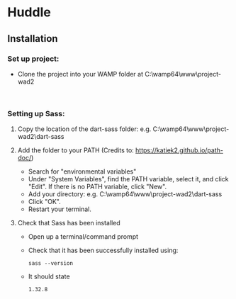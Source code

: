 # Huddle
 
## Installation

### Set up project:
* Clone the project into your WAMP folder at C:\wamp64\www\project-wad2

<br>

### Setting up Sass:
1. Copy the location of the dart-sass folder: e.g. C:\wamp64\www\project-wad2\dart-sass

2. Add the folder to your PATH (Credits to: https://katiek2.github.io/path-doc/)
    * Search for "environmental variables"
    * Under "System Variables", find the PATH variable, select it, and click "Edit". If there is no PATH variable, click "New".
    * Add your directory: e.g. C:\wamp64\www\project-wad2\dart-sass
    * Click "OK".
    * Restart your terminal.

3. Check that Sass has been installed
    * Open up a terminal/command prompt
    * Check that it has been successfully installed using:

        ```
        sass --version
        ```
    * It should state

        ```
        1.32.8
        ```
